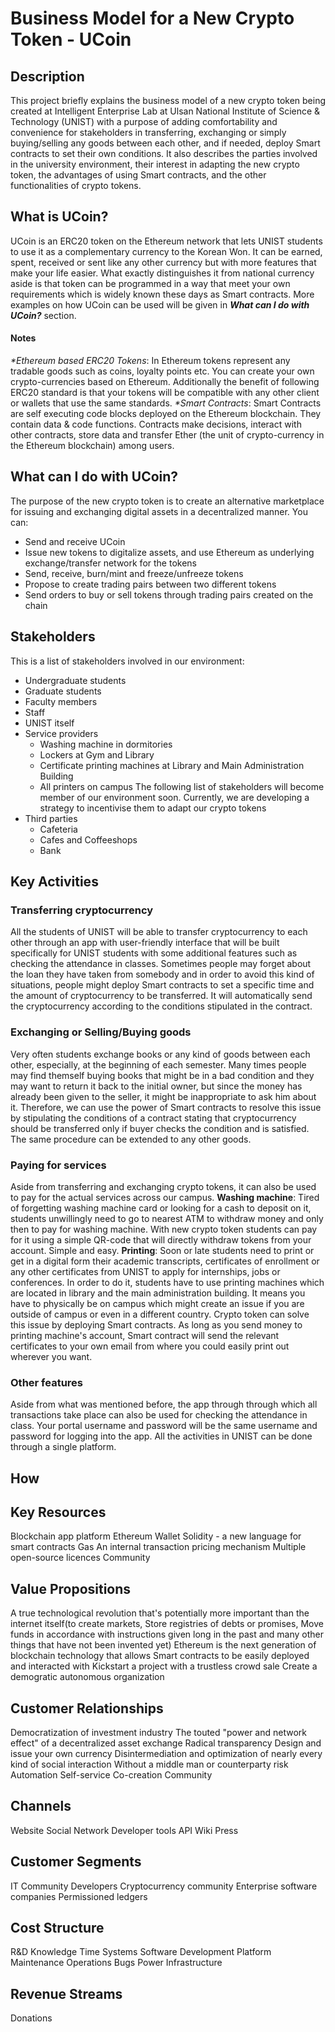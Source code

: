 # Business Model for a New Crypto Token - UCoin
## Description
This project briefly explains the business model of a new crypto token being created at Intelligent Enterprise Lab at Ulsan National Institute of Science & Technology (UNIST) with a purpose of adding comfortability and convenience for stakeholders in transferring, exchanging or simply buying/selling any goods between each other, and if needed, deploy Smart contracts to set their own conditions. It also describes the parties involved in the university environment, their interest in adapting the new crypto token, the advantages of using Smart contracts, and the other functionalities of crypto tokens. 

## What is UCoin?
UCoin is an ERC20 token on the Ethereum network that lets UNIST students to use it as a complementary currency to the Korean Won. It can be earned, spent, received or sent like any other currency but with more features that make your life easier. What exactly distinguishes it from national currency aside is that token can be programmed in a way that meet your own requirements which is widely known these days as Smart contracts. More examples on how UCoin can be used will be given in ***What can I do with UCoin?*** section.
#### Notes
 *\**Ethereum based ERC20 Tokens**: In Ethereum tokens represent any tradable goods such as coins, loyalty points etc. You can create your own crypto-currencies based on Ethereum. Additionally the benefit of following ERC20 standard is that your tokens will be compatible with any other client or wallets that use the same standards.
 *\**Smart Contracts**: Smart Contracts are self executing code blocks deployed on the Ethereum blockchain. They contain data & code functions. Contracts make decisions, interact with other contracts, store data and transfer Ether (the unit of crypto-currency in the Ethereum blockchain) among users.

## What can I do with UCoin?
The purpose of the new crypto token is to create an alternative marketplace for issuing and exchanging digital assets in a decentralized manner.
You can:

 * Send and receive UCoin
 * Issue new tokens to digitalize assets, and use Ethereum as underlying exchange/transfer network for the tokens
 * Send, receive, burn/mint and freeze/unfreeze tokens
 * Propose to create trading pairs between two different tokens
 * Send orders to buy or sell tokens through trading pairs created on the chain

## Stakeholders
This is a list of stakeholders involved in our environment:
* Undergraduate students
* Graduate students
* Faculty members
* Staff
* UNIST itself
* Service providers
  * Washing machine in dormitories
  * Lockers at Gym and Library
  * Certificate printing machines at Library and Main Administration Building
  * All printers on campus
The following list of stakeholders will become member of our environment soon. Currently, we are developing a strategy to incentivise them to adapt our crypto tokens
* Third parties
  * Cafeteria
  * Cafes and Coffeeshops
  * Bank

## Key Activities

### Transferring cryptocurrency
All the students of UNIST will be able to transfer cryptocurrency to each other through an app with user-friendly interface that will be built specifically for UNIST students with some additional features such as checking the attendance in classes. Sometimes people may forget about the loan they have taken from somebody and in order to avoid this kind of situations, people might deploy Smart contracts to set a specific time and the amount of cryptocurrency to be transferred. It will automatically send the cryptocurrency according to the conditions stipulated in the contract.

### Exchanging or Selling/Buying goods
Very often students exchange books or any kind of goods between each other, especially, at the beginning of each semester. Many times people may find themself buying books that might be in a bad condition and they may want to return it back to the initial owner, but since the money has already been given to the seller, it might be inappropriate to ask him about it. Therefore, we can use the power of Smart contracts to resolve this issue by stipulating the conditions of a contract stating that cryptocurrency should be transferred only if buyer checks the condition and is satisfied. The same procedure can be extended to any other goods.   

### Paying for services
Aside from transferring and exchanging crypto tokens, it can also be used to pay for the actual services across our campus.
 **Washing machine**: Tired of forgetting washing machine card or looking for a cash to deposit on it, students unwillingly need to go to nearest ATM to withdraw money and only then to pay for washing machine. With new crypto token students can pay for it using a simple QR-code that will directly withdraw tokens from your account. Simple and easy. 
 **Printing**: Soon or late students need to print or get in a digital form their academic transcripts, certificates of enrollment or any other certificates from UNIST to apply for internships, jobs or conferences. In order to do it, students have to use printing machines which are located in library and the main administration building. It means you have to physically be on campus which might create an issue if you are outside of campus or even in a different country. Crypto token can solve this issue by deploying Smart contracts. As long as you send money to printing machine's account, Smart contract will send the relevant certificates to your own email from where you could easily print out wherever you want.

### Other features
Aside from what was mentioned before, the app through through which all transactions take place can also be used for checking the attendance in class. Your portal username and password will be the same username and password for logging into the app. All the activities in UNIST can be done through a single platform. 

## How 


## Key Resources
Blockchain app platform
Ethereum Wallet
Solidity - a new language for smart contracts
Gas
An internal transaction pricing mechanism
Multiple open-source licences
Community

## Value Propositions
A true technological revolution that's potentially more important than the internet itself(to create markets, Store registries
of debts or promises, Move funds in accordance with instructions given long in the past and many other things that have not 
been invented yet)
Ethereum is the next generation of blockchain technology that allows Smart contracts to be easily deployed
and interacted with
Kickstart a project with a trustless crowd sale
Create a demogratic autonomous organization

## Customer Relationships
Democratization of investment industry
The touted "power and network effect" of a decentralized asset exchange
Radical transparency
Design and issue your own currency
Disintermediation and optimization of nearly every kind of social interaction
Without a middle man or counterparty risk
Automation
Self-service
Co-creation 
Community

## Channels
Website 
Social Network
Developer tools
API
Wiki
Press

## Customer Segments
IT Community
Developers
Cryptocurrency community
Enterprise software companies
Permissioned ledgers

## Cost Structure
R&D
Knowledge 
Time
Systems
Software Development
Platform Maintenance
Operations 
Bugs
Power
Infrastructure

## Revenue Streams
Donations

